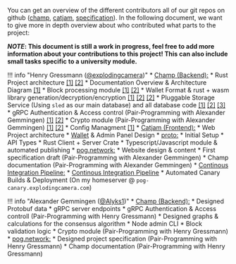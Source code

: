 You can get an overview of the different contributors all of our git repos on github ([champ](https://github.com/pognetwork/champ/graphs/contributors), [catjam](https://github.com/pognetwork/catjam/graphs/contributors), [specification](https://github.com/pognetwork/specification/graphs/contributors)). In the following document, we want to give more in depth overview about who contributed what parts to the project:

**_NOTE_: This document is still a work in progress, feel free to add more information about your contributions to this project! This can also include small tasks specific to a university module.**

<!-- prettier-ignore -->
!!! info "Henry Gressmann ([@explodingcamera](https://github.com/explodingcamera))"
    * [Champ (Backend):](https://github.com/pognetwork/champ)
        * Rust Project architecture [[1]](https://github.com/pognetwork/champ/commits/main?after=1470add68e748fd46f9479cfe0e3f1445d19fb95+69&branch=main) [[2]](https://github.com/pognetwork/champ/pull/1)
        * Documentation Overview & Architecture Diagram [[1]](https://github.com/pognetwork/champ/blame/main/docs/developers/overview.md)
        * Block processing module [[1]](https://github.com/pognetwork/champ/tree/main/champ/node/blockpool) [[2]](https://github.com/pognetwork/champ/pull/65)
        * Wallet Format & rust + wasm library generation/decryption/encryption [[1]](https://github.com/pognetwork/champ/tree/main/champ/lib/champ-wasm) [[2]](https://github.com/pognetwork/champ/tree/main/champ/lib/lulw) [[2]](https://github.com/pognetwork/champ/pull/84)
        * Pluggable Storage Service (Using `sled` as our main database) and all database code [[1]](https://github.com/pognetwork/champ/tree/main/champ/node/storage) [[2]](https://github.com/pognetwork/champ/pull/77) [[3]](https://github.com/pognetwork/champ/pull/68)
        * gRPC Authentication & Access control (Pair-Programming with Alexander Gemmingen) [[1]](https://github.com/pognetwork/champ/pull/80) [[2]](https://github.com/pognetwork/champ/pull/66)
        * Crypto module (Pair-Programming with Alexander Gemmingen) [[1]](https://github.com/pognetwork/champ/pull/84) [[2]](https://github.com/pognetwork/champ/pull/29)
        * Config Managment [[1]](https://github.com/pognetwork/champ/pull/64)
    * [Catjam (Frontend):](https://github.com/pognetwork/catjam)
        * Web Project architecture
        * [Wallet](https://wallet.pog.network) & Admin Panel Design
    * [proto:](https://github.com/pognetwork/proto)
        * Initial Setup
        * API Types
        * Rust Client + Server Crate
        * Typescript/Javascript module & automated publishing
    * [pog.network:](https://github.com/pognetwork/pog.network)
        * Website design & content
        * First specification draft (Pair-Programming with Alexander Gemmingen)
        * Champ documentation (Pair-Programming with Alexander Gemmingen)
    * [Continous Integration Pipeline:](https://github.com/pognetwork/champ/search?q=ci&type=commits)
        * [Continous Integration Pipeline](https://github.com/pognetwork/champ/tree/main/.github/workflows)
        * Automated Canary Builds & Deployment (On my homeserver @ `pog-canary.explodingcamera.com`)

<!-- prettier-ignore -->
!!! info "Alexander Gemmingen ([@Alyks1](https://github.com/Alyks1))"
    * [Champ (Backend):](https://github.com/pognetwork/champ)
        * Designed Protobuf data
        * gRPC server endpoints
        * gRPC Authentication & Access controll (Pair-Programming with Henry Gressmann)
        * Designed graphs & calculations for the consensus algorithm
        * Node admin CLI
        * Block validation logic
        * Crypto module (Pair-Programming with Henry Gressmann)
    * [pog.network:](https://github.com/pognetwork/pog.network)
        * Designed project specification (Pair-Programming with Henry Gressmann)
        * Champ documentation (Pair-Programming with Henry Gressmann)
